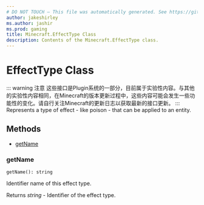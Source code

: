 ```yaml
---
# DO NOT TOUCH — This file was automatically generated. See https://github.com/Mojang/MinecraftScriptingApiDocsGenerator to modify descriptions, examples, etc.
author: jakeshirley
ms.author: jashir
ms.prod: gaming
title: Minecraft.EffectType Class
description: Contents of the Minecraft.EffectType class.
---
```

# EffectType Class
::: warning 注意
这些接口是Plugin系统的一部分，目前属于实验性内容。与其他的实验性内容相同，在Minecraft的版本更新过程中，这些内容可能会发生一些功能性的变化。请自行关注Minecraft的更新日志以获取最新的接口更新。
:::
Represents a type of effect - like poison - that can be applied to an entity.


## Methods
- [getName](#getname)
  
### **getName**
`
getName(): string
`

Identifier name of this effect type.

Returns *string* - Identifier of the effect type.


